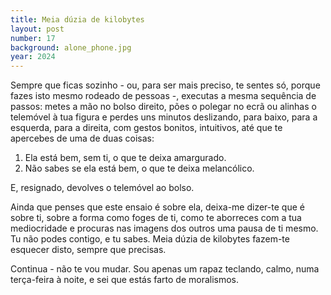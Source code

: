 ```yaml
---
title: Meia dúzia de kilobytes
layout: post
number: 17
background: alone_phone.jpg
year: 2024
---
```


Sempre que ficas sozinho - ou, para ser mais preciso, te sentes só, porque fazes isto mesmo rodeado de pessoas -, executas a mesma sequência de passos: metes a mão no bolso direito, pões o polegar no ecrã ou alinhas o telemóvel à tua figura e perdes uns minutos deslizando, para baixo, para a esquerda, para a direita, com gestos bonitos, intuitivos, até que te apercebes de uma de duas coisas:

1. Ela está bem, sem ti, o que te deixa amargurado.
2. Não sabes se ela está bem, o que te deixa melancólico.

E, resignado, devolves o telemóvel ao bolso.

Ainda que penses que este ensaio é sobre ela, deixa-me dizer-te que é sobre ti, sobre a forma como foges de ti, como te aborreces com a tua mediocridade e procuras nas imagens dos outros uma pausa de ti mesmo. Tu não podes contigo, e tu sabes. Meia dúzia de kilobytes fazem-te esquecer disto, sempre que precisas.

Continua - não te vou mudar. Sou apenas um rapaz teclando, calmo, numa terça-feira à noite, e sei que estás farto de moralismos.
